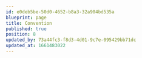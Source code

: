 ```yaml
---
id: e0deb5be-50d0-4652-b8a3-32a904bd535a
blueprint: page
title: Convention
published: true
position: 8
updated_by: 73a44fc3-f8d3-4d01-9c7e-095429bb71dc
updated_at: 1661483022
---
```

